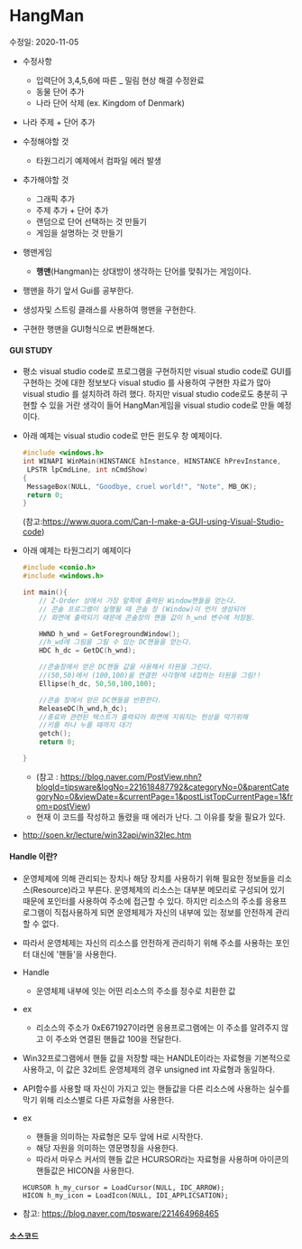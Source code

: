# HangMan

수정일: 2020-11-05

+ 수정사항
  + 입력단어 3,4,5,6에 따른 _ 밀림 현상 해결 수정완료
  + 동물 단어 추가
  + 나라 단어 삭제 (ex. Kingdom of Denmark)
+ 나라 주제 + 단어 추가
  
+ 수정해야할 것

  + 타원그리기 예제에서 컴파일 에러 발생

+ 추가해야할 것

  + 그래픽 추가 
  + 주제 추가 + 단어 추가
  + 랜덤으로 단어 선택하는 것 만들기 
  + 게임을 설명하는 것 만들기

  

+ 행맨게임

  + **행맨**(Hangman)는 상대방이 생각하는 단어를 맞춰가는 게임이다.

+ 행맨을 하기 앞서 Gui를 공부한다.

+ 생성자및 스트링 클래스를 사용하여 행맨을 구현한다.

+ 구현한 행맨을 GUI형식으로 변환해본다.



#### GUI STUDY

+ 평소 visual studio code로 프로그램을 구현하지만 visual studio code로 GUI를 구현하는 것에 대한 정보보다 visual studio 를 사용하여 구현한 자료가 많아 visual studio 를 설치하려 하려 했다. 하지만 visual studio code로도 충분히 구현할 수 있을 거란 생각이 들어 HangMan게임을 visual studio code로 만들 예정이다. 

+ 아래 예제는 visual studio code로 만든 윈도우 창 예제이다. 

  ```c++
  #include <windows.h> 
  int WINAPI WinMain(HINSTANCE hInstance, HINSTANCE hPrevInstance, 
   LPSTR lpCmdLine, int nCmdShow) 
  { 
   MessageBox(NULL, "Goodbye, cruel world!", "Note", MB_OK); 
   return 0; 
  } 
  ```

  (참고:https://www.quora.com/Can-I-make-a-GUI-using-Visual-Studio-code)

+ 아래 예제는 타원그리기 예제이다

  ```c++
  #include <conio.h>
  #include <windows.h>
  
  int main(){
      // Z-Order 상에서 가장 앞쪽에 출력된 Window핸들을 얻는다.
      // 콘솔 프로그램이 실행될 때 콘솔 창 (Window)이 먼저 생성되어
      // 화면에 출력되기 때문에 콘솔창의 핸들 값이 h_wnd 변수에 저장됨.
  
      HWND h_wnd = GetForegroundWindow();
      //h_wd에 그림을 그릴 수 있는 DC핸들을 얻는다.
      HDC h_dc = GetDC(h_wnd);
  
      //콘솔창에서 얻은 DC핸들 값을 사용해서 타원을 그린다.
      //(50,50)에서 (100,100)을 연결한 사각형에 내접하는 타원을 그림!!
      Ellipse(h_dc, 50,50,100,100);
  
      //콘솔 창에서 얻은 DC핸들을 반환한다.
      ReleaseDC(h_wnd,h_dc);
      //종료와 관련된 텍스트가 출력되어 화면에 지워지는 현상을 막기위해
      //키를 하나 누를 때까지 대기
      getch();
      return 0;
  
  }
  ```

  + (참고 : https://blog.naver.com/PostView.nhn?blogId=tipsware&logNo=221618487792&categoryNo=0&parentCategoryNo=0&viewDate=&currentPage=1&postListTopCurrentPage=1&from=postView)
  + 현재 이 코드를 작성하고 돌렸을 때 에러가 난다. 그 이유를 찾을 필요가 있다.

+  http://soen.kr/lecture/win32api/win32lec.htm



#### Handle 이란?

+ 운영체제에 의해 관리되는 장치나 해당 장치를 사용하기 위해 필요한 정보들을 리소스(Resource)라고 부른다. 운영체제의 리소스는 대부분 메모리로 구성되어 있기 때문에 포인터를 사용하여 주소에 접근할 수 있다. 하지만 리소스의 주소를 응용프로그램이 직접사용하게 되면 운영체제가 자신의 내부에 있는 정보를 안전하게 관리할 수 없다.

+ 따라서 운영체제는 자신의 리소스를 안전하게 관리하기 위해 주소를 사용하는 포인터 대신에 '핸들'을 사용한다.

+ Handle

  + 운영체제 내부에 잇는 어떤 리소스의 주소를 정수로 치환한 값

+ ex

  + 리소스의 주소가 0xE671927이라면 응용프로그램에는 이 주소를 알려주지 않고 이 주소와 연결된 핸들값 100을 전달한다.

+ Win32프로그램에서 핸들 값을 저장할 때는 HANDLE이라는 자료형을 기본적으로 사용하고, 이 값은 32비트 운영체제의 경우 unsigned int 자료형과 동일하다. 

+ API함수를 사용할 때 자신이 가지고 있는 핸들값을 다른 리소스에 사용하는 실수를 막기 위해 리소스별로 다른 자료형을 사용한다. 

+ ex 

  + 핸들을 의미하는 자료형은 모두 앞에 H로 시작한다.
  + 해당 자원을 의미하는 영문명칭을 사용한다.
  + 따라서 마우스 커서의 핸들 값은 HCURSOR라는 자료형을 사용하며 아이콘의 핸들값은 HICON을 사용한다.

  ```
  HCURSOR h_my_cursor = LoadCursor(NULL, IDC_ARROW);
  HICON h_my_icon = LoadIcon(NULL, IDI_APPLICSATION);
  ```

+ 참고: https://blog.naver.com/tpsware/221464968465



#### 소스코드



